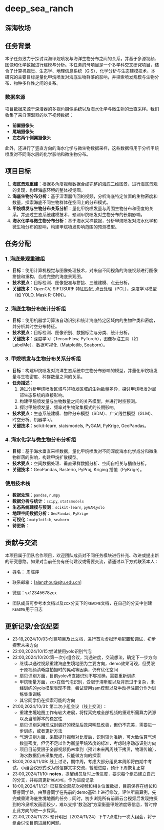 # deep_sea_ranch
## 深海牧场

## 任务背景

本子任务致力于探讨深海甲烷喷发与海洋生物分布之间的关系，并基于多源视频、图像和化学数据进行建模与分析。本任务的母项目是一个多学科交叉研究项目，结合了计算机视觉、生态学、地理信息系统（GIS）、化学分析与生态建模技术。本研究的主要目标是量化甲烷喷发对海底生物群落的影响，并探索喷发规模与生物分布、物种多样性之间的关系。

### 数据来源

项目数据来源于深潜器的多视角摄像系统以及海水化学与微生物的垂直采样。我们收集了来自深潜器的以下视频数据：

- **前置摄像头**
- **尾端摄像头**
- **左右两个侧翼摄像头**

此外，还进行了竖直方向的海水化学与微生物数据采样，这些数据将用于分析甲烷喷发对不同海水层的化学影响和微生物分布。

## 项目目标

1. **海底景观重建**：根据多角度视频数据合成完整的海底二维图景，进行海底景观的复现，构建海底环境的整体视觉图。
2. **海底生物分布分析**：基于深潜器传回的视频，分析海底特定位置的生物密度和数量，探索海底不同生物群体在空间上的分布模式。
3. **甲烷喷发与生物分布关系分析**：量化甲烷喷发量与周围生物分布和密度的关系，并通过生态系统建模技术，预测甲烷喷发对生物分布的长期影响。
4. **海水化学与微生物分布分析**：基于海水采样数据，分析甲烷喷发对海水化学和微生物分布的影响，构建甲烷喷发影响范围的预测模型。

## 任务分配

### 1. 海底景观重建组

- **目标**：使用计算机视觉与图像处理技术，对来自不同视角的海底视频进行图像拼接和重构，合成完整的海底景观图。
- **技术要点**：目标检测、图像配准与拼接、三维建模、点云分析。
- **关键技术**：OpenCV, SIFT/SURF 特征匹配, 点云处理（PCL），深度学习模型（如 YOLO, Mask R-CNN）。

### 2. 海底生物分布统计分析组

- **目标**：使用机器学习算法自动识别和统计海底特定区域内的生物种类和密度，并分析其时空分布特征。
- **技术要点**：目标检测、图像识别、数据标注与分类、统计分析。
- **关键技术**：深度学习（TensorFlow, PyTorch），图像标注工具（如 LabelMe），数据可视化（Matplotlib, Seaborn）。

### 3. 甲烷喷发与生物分布关系分析组

- **目标**：构建甲烷喷发对海洋生态系统中生物分布影响的模型，并量化甲烷喷发量与生物密度、种群数量之间的关系。
- **任务描述**：
  1. 通过分析甲烷喷发区域与非喷发区域的生物数量差异，探讨甲烷喷发对局部生态系统的直接影响。
  2. 构建甲烷喷发量与生物数量之间的关系模型，并进行时空预测。
  3. 探讨甲烷喷发量、频率对生物聚集模式的长期影响。
- **技术要点**：生态系统建模、物种分布模型（SDM）、广义线性模型（GLM）、时空分析、机器学习。
- **关键技术**：scikit-learn, statsmodels, PyGAM, PyKrige, GeoPandas。

### 4. 海水化学与微生物分布分析组

- **目标**：基于海水垂直采样数据，量化甲烷喷发对不同深度海水化学成分和微生物群落的影响，构建甲烷扩散模型。
- **技术要点**：空间数据处理、垂直采样数据分析、空间自相关与插值分析。
- **关键技术**：GeoPandas, Rasterio, PyProj, Kriging 插值（PyKrige）。

### 使用技术栈

- **数据处理**：`pandas`, `numpy`
- **数据分析与统计**：`scipy`, `statsmodels`
- **生态系统建模与预测**：`scikit-learn`, `pyGAM`,`yolo`
- **地理空间数据分析**：`GeoPandas`, `PyKrige`
- **可视化**：`matplotlib`, `seaborn`
- **待更新**：

## 贡献与交流

本项目属于团队合作项目，欢迎团队成员对不同任务模块进行补充、改进或提出新的研究思路。如果对当前任务有任何建议或需要交流，请通过以下方式联系本人：

- 姓名： 周陈序
- 联系邮箱：[alanzhou@sjtu.edu.cn]
- 微信：sx12345678zcx

- 团队成员可参考本文档以及zcx分支下的`README`文档，在自己的分支中创建`README`用于日志

## 更新记录/会议纪要

- 23:18,2024/10/03:创建项目及此文档，进行首次虚拟环境配置和调试，初步探索未来方向
- 22:00,2024/10/15:尝试使用yolo识别气泡
- 22:00,2024/10/20:第一次小组会议，沟通进度，交流想法，确定下一步方向
  - 继续以通过视频重建海底生境地图为主要方向，demo效果可观，但受限于原视频清晰度拍摄时的晃动等因素，仍有优化空间
  - 扇贝识别方面，目前yolov5直接识别不够准确，需要重新训练
  - 甲烷衡量方面，zcx在做气泡识别，受限于清晰度以及背景过于复杂，未经训练的yolo模型表现不佳，尝试使用sam模型以及手动标注部分作为训练集重训练
  - 其它同学仍在探索可能的方向
- 21:00,2024/10/31: 第二次小组会议（线上交流）：
  - 重建生境地图工作有较大进展，将探索完成全部视频的重建所需算力资源以及当前脚本的稳定性
  - 扇贝识别采用现成封装好的模型后效果明显改善，但仍不完美，需要进一步训练，或者更新方法
  - 气泡识别方面，采取提升视频对比度后，识别较为准确，可大致估算气泡数量密度，但仍不足以作为衡量甲烷浓度的标准，考虑时序动态识别方向
  - 项目目前受限于全部视频仍未拿到（预计未来两周线下拷贝，物理传输），海水数据仍未采集完成，只能做方向的探索
- 18:00,2024/11/09: 线上讨论，期中周，考虑大部分组员本周即将由期中考试，小组会议形式改为微信群文字交流，暂缓进度，预计下周恢复正常
- 23:00,2024/11/10: **notes**，提醒组员及时上传进度，要求每个组员建立自己的分支，并每周更新`README`，作为进度记录
- 18:00,2024/11//21: 已获取全部航次视频和相关位置数据，目前保存在组长和蔡睿同学处，由蔡睿同学在先前的demo基础上进行修改，评估所需算例，先完成重建海底生境地图的任务；同时，初步浏览所有前置云台视频后发现拍摄到的冷泉喷发画面较少，难以支撑“数泡泡”方案衡量甲烷浓度等信息，暂时停止此方向的进一步探索。
- 22:00,2024/11/23: 预计明日（2024/11/24）下午7点进行一次大组会，将于组会讨论目前进展和问题。
